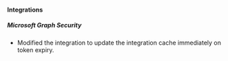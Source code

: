 
#### Integrations
##### Microsoft Graph Security
- Modified the integration to update the integration cache immediately on token expiry.
